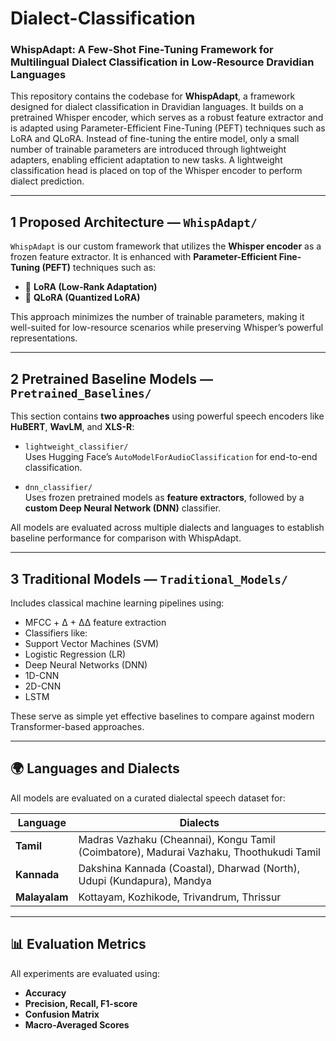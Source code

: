 # Dialect-Classification

###  WhispAdapt: A Few-Shot Fine-Tuning Framework for Multilingual Dialect Classification in Low-Resource Dravidian Languages

This repository contains the codebase for **WhispAdapt**, a framework designed for dialect classification in Dravidian languages. It builds on a pretrained Whisper encoder, which serves as a robust feature extractor and is adapted using Parameter-Efficient Fine-Tuning (PEFT) techniques such as LoRA and QLoRA. Instead of fine-tuning the entire model, only a small number of trainable parameters are introduced through lightweight adapters, enabling efficient adaptation to new tasks. A lightweight classification head is placed on top of the Whisper encoder to perform dialect prediction.

---


## 1 Proposed Architecture — `WhispAdapt/`

`WhispAdapt` is our custom framework that utilizes the **Whisper encoder** as a frozen feature extractor. It is enhanced with **Parameter-Efficient Fine-Tuning (PEFT)** techniques such as:

- 🔹 **LoRA (Low-Rank Adaptation)**
- 🔹 **QLoRA (Quantized LoRA)**

This approach minimizes the number of trainable parameters, making it well-suited for low-resource scenarios while preserving Whisper’s powerful representations.


---

## 2️ Pretrained Baseline Models — `Pretrained_Baselines/`

This section contains **two approaches** using powerful speech encoders like **HuBERT**, **WavLM**, and **XLS-R**:

- `lightweight_classifier/`  
  Uses Hugging Face’s `AutoModelForAudioClassification` for end-to-end classification.
  
- `dnn_classifier/`  
  Uses frozen pretrained models as **feature extractors**, followed by a **custom Deep Neural Network (DNN)** classifier.

 All models are evaluated across multiple dialects and languages to establish baseline performance for comparison with WhispAdapt.


---

## 3️ Traditional Models — `Traditional_Models/`

Includes classical machine learning pipelines using:
-  MFCC + Δ + ΔΔ feature extraction
-  Classifiers like:
  - Support Vector Machines (SVM)
  - Logistic Regression (LR)
  - Deep Neural Networks (DNN)
  - 1D-CNN
  - 2D-CNN
  - LSTM

These serve as simple yet effective baselines to compare against modern Transformer-based approaches.


---

## 🌍 Languages and Dialects

All models are evaluated on a curated dialectal speech dataset for:

| Language   | Dialects                             |
|------------|---------------------------------------|
| **Tamil**     | Madras Vazhaku (Cheannai), Kongu Tamil (Coimbatore), Madurai Vazhaku, Thoothukudi Tamil |
| **Kannada**   | Dakshina Kannada (Coastal), Dharwad (North), Udupi (Kundapura), Mandya     |
| **Malayalam** | Kottayam, Kozhikode, Trivandrum, Thrissur  |

---

## 📊 Evaluation Metrics

All experiments are evaluated using:
- **Accuracy**
- **Precision, Recall, F1-score**
- **Confusion Matrix**
- **Macro-Averaged Scores**
